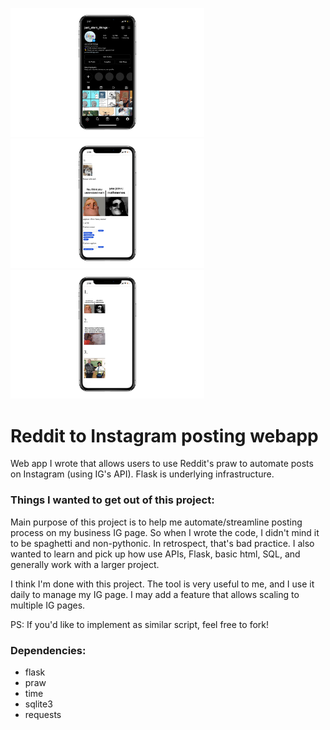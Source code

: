 <p float="left">
  <img width="310" alt="portfolio_view" src="https://raw.githubusercontent.com/zackmawaldi/Reddit-to-Instagram-posting-webapp/main/screenshots/2.png">
  <img width="310" alt="portfolio_view" src="https://raw.githubusercontent.com/zackmawaldi/Reddit-to-Instagram-posting-webapp/main/screenshots/1.png">
  <img width="310" alt="portfolio_view" src="https://raw.githubusercontent.com/zackmawaldi/Reddit-to-Instagram-posting-webapp/main/screenshots/3.png">
</p>

# Reddit to Instagram posting webapp
Web app I wrote that allows users to use Reddit's praw to automate posts on Instagram (using IG's API).
Flask is underlying infrastructure.

### Things I wanted to get out of this project:
Main purpose of this project is to help me automate/streamline posting process on my business IG page. So when I wrote the code, I didn't mind it to be spaghetti and non-pythonic. In retrospect, that's bad practice.
I also wanted to learn and pick up how use APIs, Flask, basic html, SQL, and generally work with a larger project.

I think I'm done with this project. The tool is very useful to me, and I use it daily to manage my IG page. I may add a feature that allows scaling to multiple IG pages.

PS: If you'd like to implement as similar script, feel free to fork!


### Dependencies:
- flask
- praw
- time
- sqlite3
- requests
